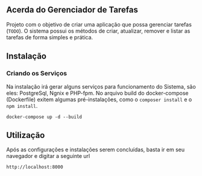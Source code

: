 ## Acerda do Gerenciador de Tarefas

Projeto com o objetivo de criar uma aplicação que possa gerenciar tarefas (`TODO`). O sistema possui os métodos de criar, atualizar, remover e listar as tarefas de forma simples e prática.

## Instalação

### Criando os Serviços

Na instalação irá gerar alguns serviços para funcionamento do Sistema, são eles: PostgreSql, Ngnix e PHP-fpm. No arquivo build do docker-compose (Dockerfile) exitem algumas pré-instalações, como o `composer install` e o `npm install`.

```
docker-compose up -d --build
```

## Utilização

Após as configurações e instalações serem concluídas, basta ir em seu navegador e digitar a seguinte url

```
http://localhost:8000
```
